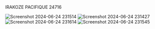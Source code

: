 IRAKOZE PACIFIQUE 24716

![Screenshot 2024-06-24 231514](https://github.com/paccyTech/Flutter_App_Design/assets/136655748/d298f35b-1ceb-4cef-91f4-0f8f4de48d53)
![Screenshot 2024-06-24 231427](https://github.com/paccyTech/Flutter_App_Design/assets/136655748/7a18f44c-ab0e-480b-9ac1-bb2a6c96e5b1)
![Screenshot 2024-06-24 231614](https://github.com/paccyTech/Flutter_App_Design/assets/136655748/2018999e-affc-4900-9762-2e96f76847b5)
![Screenshot 2024-06-24 231545](https://github.com/paccyTech/Flutter_App_Design/assets/136655748/56c8d0e8-78c4-4572-ae92-6ab47b01bacf)
